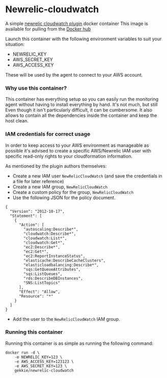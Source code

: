 Newrelic-cloudwatch
===================

A simple [newrelic cloudwatch plugin](https://github.com/newrelic-platform/newrelic_aws_cloudwatch_plugin) docker container
This image is available for pulling from the [Docker hub](https://index.docker.io/u/gekkie/newrelic-cloudwatch/)

Launch this container with the following environment variables to suit your situation:

<a name="environment"></a>
* NEWRELIC_KEY
* AWS_SECRET_KEY
* AWS_ACCESS_KEY

These will be used by the agent to connect to your AWS account.

<a name="why"></a>
### Why use this container?

This container has everything setup so you can easily run the monitoring agent without having to install everything by hand. It's not much, but still
Even though it isn't particularly difficult, it can be cumbersome. It also allows to contain all the dependencies inside the container and keep the host clean.


<a name="iam"></a>
### IAM credentials for correct usage

In order to keep access to your AWS environment as manageable as possible it's advised to create a specific AWS/Newrelic IAM user with
specific read-only rights to your cloudformation information.

As mentioned by the plugin authors themselves:

* Create a new IAM user `NewRelicCloudWatch` (and save the credentials in a file for later reference)
* Create a new IAM group, `NewRelicCloudWatch`
* Create a custom policy for the group, `NewRelicCloudWatch`
* Use the following JSON for the policy document.

```
{
  "Version": "2012-10-17",
  "Statement": [
    {
      "Action": [
        "autoscaling:Describe*",
        "cloudwatch:Describe*",
        "cloudwatch:List*",
        "cloudwatch:Get*",
        "ec2:Describe*",
        "ec2:Get*",
        "ec2:ReportInstanceStatus",
        "elasticache:DescribeCacheClusters",
        "elasticloadbalancing:Describe*",
        "sqs:GetQueueAttributes",
        "sqs:ListQueues",
        "rds:DescribeDBInstances",
        "SNS:ListTopics"
      ],
      "Effect": "Allow",
      "Resource": "*"
    }
  ]
}
```
* Add the user to the `NewRelicCloudWatch` IAM group.

<a name="running"></a>
### Running this container

Running this container is as simple as running the following command:

    docker run -d \
	    -e NEWRELIC_KEY=123 \
        -e AWS_ACCESS_KEY=123123 \
        -e AWS_SECRET_KEY=123 \
        gekkie/newrelic-cloudwatch


